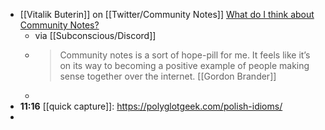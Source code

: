 - [[Vitalik Buterin]] on [[Twitter/Community Notes]] [What do I think about Community Notes?](https://vitalik.eth.limo/general/2023/08/16/communitynotes.html)
	- via [[Subconscious/Discord]]
	- > Community notes is a sort of hope-pill for me. It feels like it’s on its way to becoming a positive example of people making sense together over the internet. [[Gordon Brander]]
	-
- **11:16** [[quick capture]]:  https://polyglotgeek.com/polish-idioms/
-